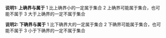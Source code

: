 **说明1: 上确界与属于**
1 比上确界小的一定属于集合
2 上确界可能属于集合，也可能不属于
3 大于上确界的一定不属于集合

**说明2: 下确界与属于**
1 比下确界大的一定属于集合
2 下确界可能属于集合，也可能不属于
3 小于下确界的一定不属于集合
